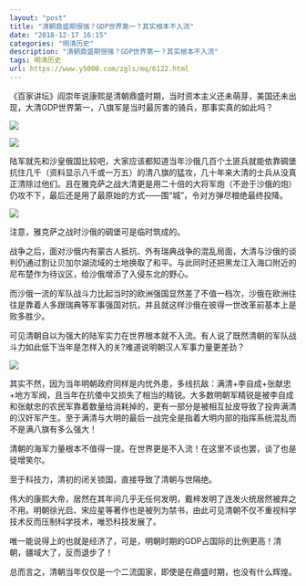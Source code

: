 ```yaml
---
layout: "post"
title: "清朝鼎盛期很强？GDP世界第一？其实根本不入流"
date: "2018-12-17 16:15"
categories: "明清历史"
description: "清朝鼎盛期很强？GDP世界第一？其实根本不入流"
tags: 明清历史
url: https://www.y5000.com/zgls/mq/6122.html
---
```






《百家讲坛》阎崇年说康熙是清朝鼎盛时期，当时资本主义还未萌芽，美国还未出现，大清GDP世界第一，八旗军是当时最厉害的骑兵，那事实真的如此吗？

![](https://img.y5000.com/uploads/allimg/161129/8-1611291HU62K.jpg)

![](https://img.y5000.com/uploads/allimg/161129/8-1611291HZ3109.jpg)

陆军就先和沙皇俄国比较吧，大家应该都知道当年沙俄几百个土匪兵就能依靠碉堡抗住几千（资料显示八千或一万五）的清八旗的猛攻，几十年来大清的士兵从没真正清除过他们。且在雅克萨之战大清更是用二十倍的大将军炮（不逊于沙俄的炮）仍攻不下，最后还是用了最原始的方式——围“城”，令对方弹尽粮绝最终投降。

![](https://img.y5000.com/uploads/allimg/161129/8-1611291H91VV.jpg)

注意，雅克萨之战时沙俄的碉堡可是临时筑成的。

战争之后，面对沙俄内有蒙古人抵抗、外有瑞典战争的混乱局面，大清与沙俄的谈判仍通过割让贝加尔湖流域的土地换取了和平。与此同时还把黑龙江入海口附近的尼布楚作为待议区，给沙俄增添了入侵东北的野心。

而沙俄一流的军队战斗力比起当时的欧洲强国显然差了不值一档次，沙俄在欧洲往往是靠着人多跟瑞典等军事强国对抗，并且就这样沙俄在彼得一世改革前基本上是败多胜少。

可见清朝自以为强大的陆军实力在世界根本就不入流。有人说了既然清朝的军队战斗力如此低下当年是怎样入的关?难道说明朝汉人军事力量更差劲？

![](https://img.y5000.com/uploads/allimg/161129/8-1611291H9262Q.jpg)

其实不然，因为当年明朝政府同样是内忧外患，多线抗敌：满清+李自成+张献忠+地方军阀，且当年在抗倭中又损失了相当的精锐。大多数明朝军精锐是被李自成和张献忠的农民军靠着数量给消耗掉的，更有一部分是被相互扯皮导致了投奔满清的汉奸军产生。至于满清与大明的最后一战完全是指着大明内部的指挥系统混乱而不是满八旗有多么强大！

清朝的海军力量根本不值得一提。在世界更是不入流！在这里不谈也罢，谈了也是徒增笑尔。

至于科技力，清初的闭关锁国，直接导致了清朝与世隔绝。

伟大的康熙大帝，居然在其年间几乎无任何发明，戴梓发明了连发火统居然被弃之不用。明朝徐光启、宋应星等著作也是被列为禁书，由此可见清朝不仅不重视科学技术反而压制科学技术，唯恐科技发展了。

唯一能说得上的也就是经济了，可是，明朝时期的GDP占国际的比例更高！清朝，疆域大了，反而退步了！

总而言之，清朝当年仅仅是一个二流国家，即使是在鼎盛时期，也没有什么辉煌。
